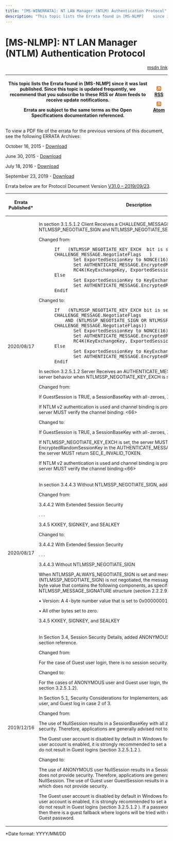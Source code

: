 ```yaml
---
title: "[MS-WINERRATA]: NT LAN Manager (NTLM) Authentication Protocol"
description: "This topic lists the Errata found in [MS-NLMP]    since it was last published. Since this topic is updated frequently, we    recommend that you"
---
```


# [MS-NLMP]: NT LAN Manager (NTLM) Authentication Protocol

<p align="right"><a href="https://msdn.microsoft.com/en-us/library/9ce693d1-c255-43cf-93be-14dbba80ed51">msdn link</a></p>
<p> </p>

<table>
 <thead>
  <tr>
   <th>
   <p>This topic lists the Errata found in [MS-NLMP]
   since it was last published. Since this topic is updated frequently, we
   recommend that you subscribe to these RSS or Atom feeds to receive update
   notifications.</p>
   <p>Errata are subject to the same terms as the
   Open Specifications documentation referenced.</p>
   </th>
   <th>
   <p><img id="Picture 171" src="ms-winerrata_files/image001.png"><a href="http://blogs.msdn.com/b/protocol_content_errata/rss.aspx">RSS</a> </p>
   <p><img id="Picture 170" src="ms-winerrata_files/image001.png"><a href="http://blogs.msdn.com/b/protocol_content_errata/atom.aspx">Atom</a> </p>
   <p> </p>
   </th>
  </tr>
 </thead>
</table>

<p>To view a PDF file of the errata for the previous versions
of this document, see the following ERRATA Archives:</p>

<p>October 16, 2015 - <a href="http://go.microsoft.com/fwlink/?LinkID=690377">Download</a></p>

<p>June 30, 2015 - <a href="http://go.microsoft.com/fwlink/?LinkId=617579">Download</a></p>

<p>July 18, 2016 - <a href="http://go.microsoft.com/fwlink/?LinkId=822549">Download</a> </p>

<p>September 23, 2019 - <a href="https://winprotocoldoc.blob.core.windows.net/productionwindowsarchives/MS-WINERRATA/%5bMS-WINERRATA%5d-190923.pdf">Download</a></p>

<p>Errata below are for Protocol Document Version <a href="https://docs.microsoft.com/en-us/openspecs/windows_protocols/ms-nlmp/b38c36ed-2804-4868-a9ff-8dd3182128e4">V31.0
– 2019/09/23</a>.</p>

<table>
 <thead>
  <tr>
   <th>
   <p>Errata Published*</p>
   </th>
   <th>
   <p>Description</p>
   </th>
  </tr>
 </thead>
 <tr>
  <td>
  <p>2020/08/17</p>
  </td>
  <td>
  <p>In section 3.1.5.1.2 Client Receives a
  CHALLENGE_MESSAGE from the Server, added NTLMSSP_NEGOTIATE_SIGN and
  NTLMSSP_NEGOTIATE_SEAL Flags.</p>
  <p> </p>
  <p>Changed from:</p>
  <p> </p>
  <dl>
<dd>
<div><pre> If   (NTLMSSP_NEGOTIATE_KEY_EXCH  bit is set in
 CHALLENGE_MESSAGE.NegotiateFlags   )
        Set ExportedSessionKey to NONCE(16)
        Set AUTHENTICATE_MESSAGE.EncryptedRandomSessionKey to
        RC4K(KeyExchangeKey, ExportedSessionKey)
 Else
        Set ExportedSessionKey to KeyExchangeKey
        Set AUTHENTICATE_MESSAGE.EncryptedRandomSessionKey to NIL
 Endif
</pre></div>
</dd></dl>
  <p> </p>
  <p>Changed to:</p>
  <p> </p>
  <dl>
<dd>
<div><pre> If   (NTLMSSP_NEGOTIATE_KEY_EXCH bit is set in
 CHALLENGE_MESSAGE.NegotiateFlags
     AND (NTLMSSP_NEGOTIATE_SIGN OR NTLMSSP_NEGOTIATE_SEAL are set in
 CHALLENGE_MESSAGE.NegotiateFlags))
        Set ExportedSessionKey to NONCE(16)
        Set AUTHENTICATE_MESSAGE.EncryptedRandomSessionKey to
        RC4K(KeyExchangeKey, ExportedSessionKey)
 Else
        Set ExportedSessionKey to KeyExchangeKey
        Set AUTHENTICATE_MESSAGE.EncryptedRandomSessionKey to NIL
 Endif
</pre></div>
</dd></dl>
  <p> </p>
  <p>In section 3.2.5.1.2 Server Receives an
  AUTHENTICATE_MESSAGE from the Client, added server behavior when
  NTLMSSP_NEGOTIATE_KEY_EXCH is set.</p>
  <p> </p>
  <p>Changed from:</p>
  <p> </p>
  <p>If GuestSession is TRUE, a SessionBaseKey with
  all-zeroes, Z(16), is used.</p>
  <p> </p>
  <p>If NTLM v2 authentication is used and channel binding
  is provided by the application, then the server MUST verify the channel
  binding: &lt;66&gt;</p>
  <p> </p>
  <p>Changed to:</p>
  <p> </p>
  <p>If GuestSession is TRUE, a SessionBaseKey with
  all-zeroes, Z(16), is used.</p>
  <p> </p>
  <p>If NTLMSSP_NEGOTIATE_KEY_EXCH is set, the server MUST
  check if client supplied a valid EncryptedRandomSessionKey in the
  AUTHENTICATE_MESSAGE (section 2.2.1.3); otherwise, the server MUST return
  SEC_E_INVALID_TOKEN.</p>
  <p> </p>
  <p>If NTLM v2 authentication is used and channel binding
  is provided by the application, then the server MUST verify the channel binding:&lt;66&gt;</p>
  </td>
 </tr>
 <tr>
  <td>
  <p>2020/08/17</p>
  </td>
  <td>
  <p>In section 3.4.4.3 Without NTLMSSP_NEGOTIATE_SIGN,
  added section.</p>
  <p> </p>
  <p>Changed from:</p>
  <p>3.4.4.2  With Extended Session Security</p>
  <p>. . .</p>
  <p>3.4.5     KXKEY, SIGNKEY, and
  SEALKEY</p>
  <p> </p>
  <p>Changed to:</p>
  <p>3.4.4.2  With Extended Session Security</p>
  <p>. . .</p>
  <p>3.4.4.3  Without NTLMSSP_NEGOTIATE_SIGN</p>
  <p>When NTLMSSP_ALWAYS_NEGOTIATE_SIGN is set and message
  integrity (NTLMSSP_NEGOTIATE_SIGN) is not negotiated, the message signature
  for NTLM is a 16-byte value that contains the following components, as
  specified by the NTLMSSP_MESSAGE_SIGNATURE structure (section 2.2.2.9):</p>
  <p>• Version: A 4-byte number value that is set to
  0x00000001.</p>
  <p>• All other bytes set to zero.</p>
  <p> 3.4.5     KXKEY, SIGNKEY,
  and SEALKEY</p>
  </td>
 </tr>
 <tr>
  <td>
  <p>2019/12/16</p>
  </td>
  <td>
  <p>In Section 3.4, Session Security Details, added
  ANONYMOUS user with Guest user and section reference.</p>
  <p> </p>
  <p>Changed from:</p>
  <p>For the case of Guest user login, there is no session
  security.</p>
  <p> </p>
  <p>Changed to:</p>
  <p>For the cases of ANONYMOUS user and Guest user login,
  there is no session security (see section 3.2.5.1.2).</p>
  <p> </p>
  <p>In Section 5.1, Security Considerations for
  Implementers, added ANONYMOUS user, Guest user, and Guest log in case 2 of 3.</p>
  <p> </p>
  <p>Changed from:</p>
  <p>The use of NullSession results in a SessionBaseKey
  with all zeroes, which does not provide security. Therefore, applications are
  generally advised not to use NullSession.</p>
  <p>The Guest user account is disabled by default in
  Windows for security reasons. If the Guest user account is enabled, it is
  strongly recommended to set a password so that logon failures do not result
  in Guest logins (section 3.2.5.1.2 ).</p>
  <p> </p>
  <p>Changed to:</p>
  <p>The use of ANONYMOUS user NullSession results in a
  SessionBaseKey with all zeroes, which does not provide security. Therefore,
  applications are generally advised not to use NullSession. The use of Guest
  user GuestSession results in a SessionBaseKey with all zeroes, which does not
  provide security.</p>
  <p>The Guest user account is disabled by default in
  Windows for security reasons. If the Guest user account is enabled, it is
  strongly recommended to set a password so that logon failures do not result
  in Guest logins (section 3.2.5.1.2 ). If a password is set on the Guest
  account, then there is a guest fallback where logons will be tried with
  unknown usernames against the Guest password.</p>
  </td>
 </tr>
</table>

<p>*Date format: YYYY/MM/DD</p>


                